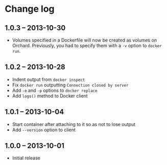 Change log
==========

1.0.3 – 2013-10-30
------------------

 - Volumes specified in a Dockerfile will now be created as volumes
   on Orchard. Previously, you had to specify them with a `-v` option
   to `docker run`.

1.0.2 – 2013-10-28
------------------

 - Indent output from `docker inspect`
 - Fix `docker run` outputting `Connection closed by server`
 - Add `-e` and `-p` options to `docker replace`
 - Add `logs()` method to Docker client

1.0.1 – 2013-10-04
------------------

 - Start container after attaching to it so as not to lose output
 - Add `--version` option to client

1.0.0 – 2013-10-01
------------------

 - Initial release
